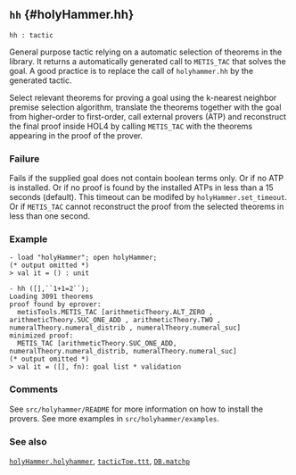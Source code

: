 ## `hh` {#holyHammer.hh}


```
hh : tactic
```



General purpose tactic relying on a automatic selection of theorems in the library.
It returns a automatically generated call to `METIS_TAC` that solves the goal. 
A good practice is to replace the call of `holyhammer.hh` by the generated tactic.


Select relevant theorems for proving a goal using the k-nearest neighbor 
premise selection algorithm, translate the theorems
together with the goal from higher-order to first-order, 
call external provers (ATP) and reconstruct
the final proof inside HOL4 by calling `METIS_TAC` with the theorems appearing
in the proof of the prover.

### Failure

Fails if the supplied goal does not contain boolean terms only. 
Or if no ATP is installed. Or if no proof is found by the installed ATPs in
less than a 15 seconds (default). This timeout can be modifed by `holyHammer.set_timeout`. 
Or if `METIS_TAC` cannot reconstruct the proof from the selected theorems in less than one second.

### Example

    
    - load "holyHammer"; open holyHammer;
    (* output omitted *)
    > val it = () : unit
    
    - hh ([],``1+1=2``);
    Loading 3091 theorems 
    proof found by eprover:
      metisTools.METIS_TAC [arithmeticTheory.ALT_ZERO , arithmeticTheory.SUC_ONE_ADD , arithmeticTheory.TWO , numeralTheory.numeral_distrib , numeralTheory.numeral_suc]
    minimized proof:  
      METIS_TAC [arithmeticTheory.SUC_ONE_ADD, numeralTheory.numeral_distrib, numeralTheory.numeral_suc]
    (* output omitted *)
    > val it = ([], fn): goal list * validation
    

### Comments

See `src/holyhammer/README` for more information on how to install the provers.
See more examples in `src/holyhammer/examples`.

### See also

[`holyHammer.holyhammer`](#holyHammer.holyhammer), [`tacticToe.ttt`](#tacticToe.ttt), [`DB.matchp`](#DB.matchp)

